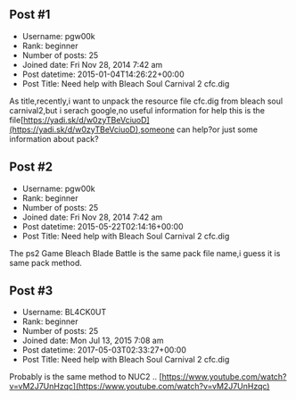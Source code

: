 ## Post #1
- Username: pgw00k
- Rank: beginner
- Number of posts: 25
- Joined date: Fri Nov 28, 2014 7:42 am
- Post datetime: 2015-01-04T14:26:22+00:00
- Post Title: Need help with Bleach Soul Carnival 2 cfc.dig

As title,recently,i want to unpack the resource file cfc.dig from bleach soul carnival2,but i serach google,no useful information for help
this is the file[https://yadi.sk/d/w0zyTBeVciuoD](https://yadi.sk/d/w0zyTBeVciuoD),someone can help?or just some information about pack?
## Post #2
- Username: pgw00k
- Rank: beginner
- Number of posts: 25
- Joined date: Fri Nov 28, 2014 7:42 am
- Post datetime: 2015-05-22T02:14:16+00:00
- Post Title: Need help with Bleach Soul Carnival 2 cfc.dig

The ps2 Game Bleach Blade Battle is the same pack file name,i guess it is same pack method.
## Post #3
- Username: BL4CK0UT
- Rank: beginner
- Number of posts: 25
- Joined date: Mon Jul 13, 2015 7:08 am
- Post datetime: 2017-05-03T02:33:27+00:00
- Post Title: Need help with Bleach Soul Carnival 2 cfc.dig

Probably is the same method to NUC2 .. [https://www.youtube.com/watch?v=vM2J7UnHzqc](https://www.youtube.com/watch?v=vM2J7UnHzqc)
